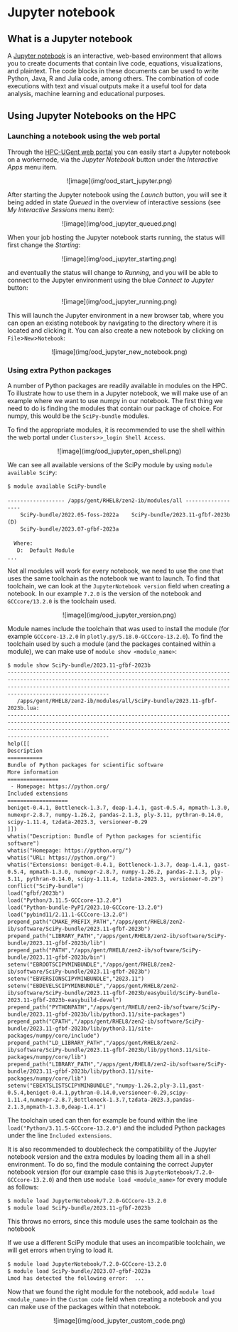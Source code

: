 # Jupyter notebook

## What is a Jupyter notebook

A [Jupyter notebook](https://jupyter.org/) is an interactive, web-based environment that allows you to create documents that contain live code, equations, visualizations, and plaintext. The code blocks in these documents can be used to write Python, Java, R and Julia code, among others. The combination of code executions with text and visual outputs make it a useful tool for data analysis, machine learning and educational purposes.

## Using Jupyter Notebooks on the HPC

### Launching a notebook using the web portal

Through the [HPC-UGent web portal](web_portal.md) you can easily start a Jupyter notebook on a workernode, via the *Jupyter Notebook* button under the *Interactive Apps* menu item.

<center>
![image](img/ood_start_jupyter.png)
</center>

After starting the Jupyter notebook using the *Launch* button, you will see it being added in state *Queued* in the overview of interactive sessions (see *My Interactive Sessions* menu item):

<center>
![image](img/ood_jupyter_queued.png)
</center>

When your job hosting the Jupyter notebook starts running, the status will first change the *Starting*:

<center>
![image](img/ood_jupyter_starting.png)
</center>

and eventually the status will change to *Running*, and you will be able to connect to the Jupyter environment using the blue *Connect to Jupyter* button:

<center>
![image](img/ood_jupyter_running.png)
</center>

This will launch the Jupyter environment in a new browser tab, where you can open an existing notebook by navigating to the directory where it is located and clicking it. You can also create a new notebook by clicking on `File`>`New`>`Notebook`:

<center>
![image](img/ood_jupyter_new_notebook.png)
</center>

### Using extra Python packages

A number of Python packages are readily available in modules on the HPC. To illustrate how to use them in a Jupyter notebook, we will make use of an example where we want to use numpy in our notebook.
The first thing we need to do is finding the modules that contain our package of choice. For numpy, this would be the `SciPy-bundle` modules.

To find the appropriate modules, it is recommended to use the shell within the web portal under `Clusters`>`>_login Shell Access`.

<center>
![image](img/ood_jupyter_open_shell.png)
</center>

We can see all available versions of the SciPy module by using `module available SciPy`:

```shell 
$ module available SciPy-bundle

------------------ /apps/gent/RHEL8/zen2-ib/modules/all ------------------
    SciPy-bundle/2022.05-foss-2022a    SciPy-bundle/2023.11-gfbf-2023b (D)
    SciPy-bundle/2023.07-gfbf-2023a

  Where:
   D:  Default Module
...
```

Not all modules will work for every notebook, we need to use the one that uses the same toolchain as the notebook we want to launch. To find that toolchain, we can look at the `JupyterNotebook version` field when creating a notebook. In our example `7.2.0` is the version of the notebook and `GCCcore/13.2.0` is the toolchain used.

<center>
![image](img/ood_jupyter_version.png)
</center>

Module names include the toolchain that was used to install the module (for example `GCCcore-13.2.0` in `plotly.py/5.18.0-GCCcore-13.2.0`).
To find the toolchain used by such a module (and the packages contained within a module), we can make use of `module show <module_name>`:

```shell
$ module show SciPy-bundle/2023.11-gfbf-2023b
--------------------------------------------------------------------------------------------------------------------------------------------------------------------------------------------------------------------------------------------------
   /apps/gent/RHEL8/zen2-ib/modules/all/SciPy-bundle/2023.11-gfbf-2023b.lua:
--------------------------------------------------------------------------------------------------------------------------------------------------------------------------------------------------------------------------------------------------
help([[
Description
===========
Bundle of Python packages for scientific software
More information
================
 - Homepage: https://python.org/
Included extensions
===================
beniget-0.4.1, Bottleneck-1.3.7, deap-1.4.1, gast-0.5.4, mpmath-1.3.0,
numexpr-2.8.7, numpy-1.26.2, pandas-2.1.3, ply-3.11, pythran-0.14.0,
scipy-1.11.4, tzdata-2023.3, versioneer-0.29
]])
whatis("Description: Bundle of Python packages for scientific software")
whatis("Homepage: https://python.org/")
whatis("URL: https://python.org/")
whatis("Extensions: beniget-0.4.1, Bottleneck-1.3.7, deap-1.4.1, gast-0.5.4, mpmath-1.3.0, numexpr-2.8.7, numpy-1.26.2, pandas-2.1.3, ply-3.11, pythran-0.14.0, scipy-1.11.4, tzdata-2023.3, versioneer-0.29")
conflict("SciPy-bundle")
load("gfbf/2023b")
load("Python/3.11.5-GCCcore-13.2.0")
load("Python-bundle-PyPI/2023.10-GCCcore-13.2.0")
load("pybind11/2.11.1-GCCcore-13.2.0")
prepend_path("CMAKE_PREFIX_PATH","/apps/gent/RHEL8/zen2-ib/software/SciPy-bundle/2023.11-gfbf-2023b")
prepend_path("LIBRARY_PATH","/apps/gent/RHEL8/zen2-ib/software/SciPy-bundle/2023.11-gfbf-2023b/lib")
prepend_path("PATH","/apps/gent/RHEL8/zen2-ib/software/SciPy-bundle/2023.11-gfbf-2023b/bin")
setenv("EBROOTSCIPYMINBUNDLE","/apps/gent/RHEL8/zen2-ib/software/SciPy-bundle/2023.11-gfbf-2023b")
setenv("EBVERSIONSCIPYMINBUNDLE","2023.11")
setenv("EBDEVELSCIPYMINBUNDLE","/apps/gent/RHEL8/zen2-ib/software/SciPy-bundle/2023.11-gfbf-2023b/easybuild/SciPy-bundle-2023.11-gfbf-2023b-easybuild-devel")
prepend_path("PYTHONPATH","/apps/gent/RHEL8/zen2-ib/software/SciPy-bundle/2023.11-gfbf-2023b/lib/python3.11/site-packages")
prepend_path("CPATH","/apps/gent/RHEL8/zen2-ib/software/SciPy-bundle/2023.11-gfbf-2023b/lib/python3.11/site-packages/numpy/core/include")
prepend_path("LD_LIBRARY_PATH","/apps/gent/RHEL8/zen2-ib/software/SciPy-bundle/2023.11-gfbf-2023b/lib/python3.11/site-packages/numpy/core/lib")
prepend_path("LIBRARY_PATH","/apps/gent/RHEL8/zen2-ib/software/SciPy-bundle/2023.11-gfbf-2023b/lib/python3.11/site-packages/numpy/core/lib")
setenv("EBEXTSLISTSCIPYMINBUNDLE","numpy-1.26.2,ply-3.11,gast-0.5.4,beniget-0.4.1,pythran-0.14.0,versioneer-0.29,scipy-1.11.4,numexpr-2.8.7,Bottleneck-1.3.7,tzdata-2023.3,pandas-2.1.3,mpmath-1.3.0,deap-1.4.1")
```

The toolchain used can then for example be found within the line `load("Python/3.11.5-GCCcore-13.2.0")` and the included Python packages under the line `Included extensions`.

It is also recommended to doublecheck the compatibility of the Jupyter notebook version and the extra modules by loading them all in a shell environment. 
To do so, find the module containing the correct Jupyter notebook version (for our example case this is `JupyterNotebook/7.2.0-GCCcore-13.2.0`) and then use `module load <module_name>` for every module as follows:

```shell
$ module load JupyterNotebook/7.2.0-GCCcore-13.2.0
$ module load SciPy-bundle/2023.11-gfbf-2023b
```
This throws no errors, since this module uses the same toolchain as the notebook

If we use a different SciPy module that uses an incompatible toolchain, we will get errors when trying to load it.

```shell
$ module load JupyterNotebook/7.2.0-GCCcore-13.2.0
$ module load SciPy-bundle/2023.07-gfbf-2023a
Lmod has detected the following error:  ...
```

Now that we found the right module for the notebook, add `module load <module_name>` in the `Custom code` field when creating a notebook and you can make use of the packages within that notebook.

<center>
![image](img/ood_jupyter_custom_code.png)
</center>